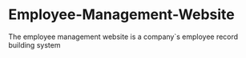 # Employee-Management-Website
The employee management website is a company`s employee record building system
